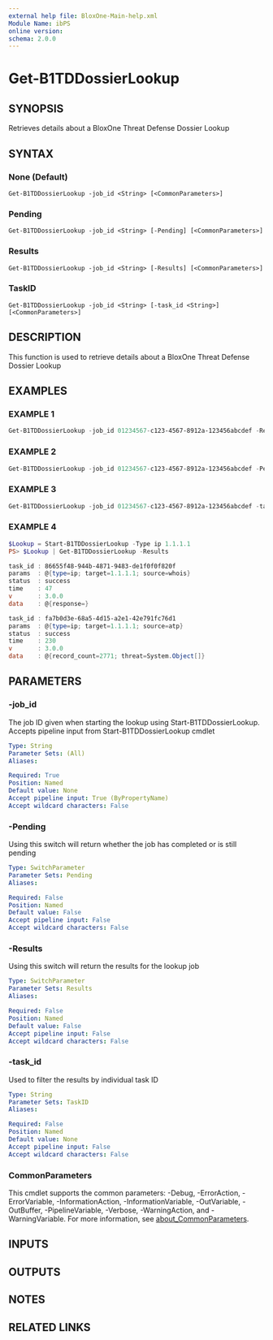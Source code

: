 ```yaml
---
external help file: BloxOne-Main-help.xml
Module Name: ibPS
online version:
schema: 2.0.0
---
```


# Get-B1TDDossierLookup

## SYNOPSIS
Retrieves details about a BloxOne Threat Defense Dossier Lookup

## SYNTAX

### None (Default)
```
Get-B1TDDossierLookup -job_id <String> [<CommonParameters>]
```

### Pending
```
Get-B1TDDossierLookup -job_id <String> [-Pending] [<CommonParameters>]
```

### Results
```
Get-B1TDDossierLookup -job_id <String> [-Results] [<CommonParameters>]
```

### TaskID
```
Get-B1TDDossierLookup -job_id <String> [-task_id <String>] [<CommonParameters>]
```

## DESCRIPTION
This function is used to retrieve details about a BloxOne Threat Defense Dossier Lookup

## EXAMPLES

### EXAMPLE 1
```powershell
Get-B1TDDossierLookup -job_id 01234567-c123-4567-8912a-123456abcdef -Results
```

### EXAMPLE 2
```powershell
Get-B1TDDossierLookup -job_id 01234567-c123-4567-8912a-123456abcdef -Pending
```

### EXAMPLE 3
```powershell
Get-B1TDDossierLookup -job_id 01234567-c123-4567-8912a-123456abcdef -task_id b1234567-0012-456a-98da-4a3323dds3
```

### EXAMPLE 4
```powershell
$Lookup = Start-B1TDDossierLookup -Type ip 1.1.1.1
PS> $Lookup | Get-B1TDDossierLookup -Results

task_id : 86655f48-944b-4871-9483-de1f0f0f820f
params  : @{type=ip; target=1.1.1.1; source=whois}
status  : success
time    : 47
v       : 3.0.0
data    : @{response=}

task_id : fa7b0d3e-68a5-4d15-a2e1-42e791fc76d1
params  : @{type=ip; target=1.1.1.1; source=atp}
status  : success
time    : 230
v       : 3.0.0
data    : @{record_count=2771; threat=System.Object[]}
```

## PARAMETERS

### -job_id
The job ID given when starting the lookup using Start-B1TDDossierLookup.
Accepts pipeline input from Start-B1TDDossierLookup cmdlet

```yaml
Type: String
Parameter Sets: (All)
Aliases:

Required: True
Position: Named
Default value: None
Accept pipeline input: True (ByPropertyName)
Accept wildcard characters: False
```

### -Pending
Using this switch will return whether the job has completed or is still pending

```yaml
Type: SwitchParameter
Parameter Sets: Pending
Aliases:

Required: False
Position: Named
Default value: False
Accept pipeline input: False
Accept wildcard characters: False
```

### -Results
Using this switch will return the results for the lookup job

```yaml
Type: SwitchParameter
Parameter Sets: Results
Aliases:

Required: False
Position: Named
Default value: False
Accept pipeline input: False
Accept wildcard characters: False
```

### -task_id
Used to filter the results by individual task ID

```yaml
Type: String
Parameter Sets: TaskID
Aliases:

Required: False
Position: Named
Default value: None
Accept pipeline input: False
Accept wildcard characters: False
```

### CommonParameters
This cmdlet supports the common parameters: -Debug, -ErrorAction, -ErrorVariable, -InformationAction, -InformationVariable, -OutVariable, -OutBuffer, -PipelineVariable, -Verbose, -WarningAction, and -WarningVariable. For more information, see [about_CommonParameters](http://go.microsoft.com/fwlink/?LinkID=113216).

## INPUTS

## OUTPUTS

## NOTES

## RELATED LINKS
